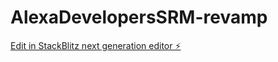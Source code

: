 # AlexaDevelopersSRM-revamp

[Edit in StackBlitz next generation editor ⚡️](https://stackblitz.com/~/github.com/neha-257/AlexaDevelopersSRM-revamp)